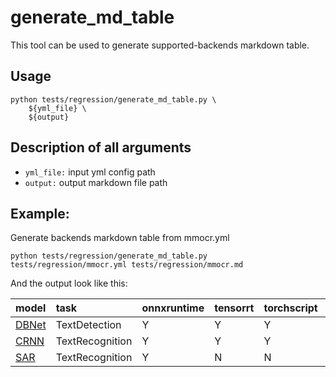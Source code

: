 # generate_md_table

This tool can be used to generate supported-backends markdown table.

## Usage

```
python tests/regression/generate_md_table.py \
    ${yml_file} \
    ${output}
```

## Description of all arguments

- `yml_file:` input yml config path
- `output:`  output markdown file path

## Example:

Generate backends markdown table from mmocr.yml

```
python tests/regression/generate_md_table.py tests/regression/mmocr.yml tests/regression/mmocr.md
```

And the output look like this:

| model                                                                        | task            | onnxruntime | tensorrt | torchscript | pplnn | openvino | ncnn |
| :--------------------------------------------------------------------------- | :-------------- | :---------- | :------- | :---------- | :---- | :------- | :--- |
| [DBNet](https://github.com/open-mmlab/mmocr/tree/main/configs/textdet/dbnet) | TextDetection   | Y           | Y        | Y           | Y     | Y        | Y    |
| [CRNN](https://github.com/open-mmlab/mmocr/tree/main/configs/textrecog/crnn) | TextRecognition | Y           | Y        | Y           | Y     | N        | Y    |
| [SAR](https://github.com/open-mmlab/mmocr/tree/main/configs/textrecog/sar)   | TextRecognition | Y           | N        | N           | N     | N        | N    |
